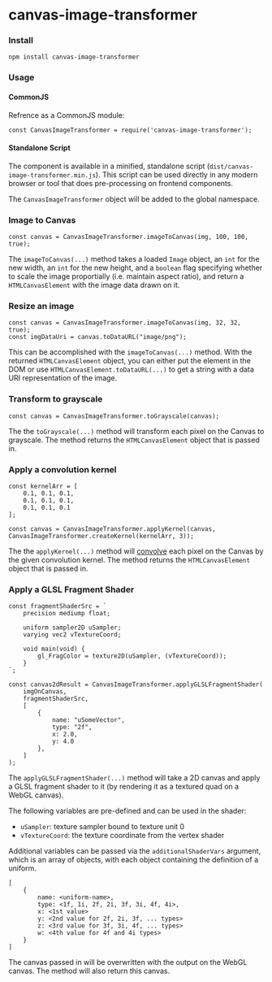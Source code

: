 # canvas-image-transformer

### Install

    npm install canvas-image-transformer

### Usage

#### CommonJS
Refrence as a CommonJS module:

    const CanvasImageTransformer = require('canvas-image-transformer');

#### Standalone Script
The component is available in a minified, standalone script (`dist/canvas-image-transformer.min.js`). This script can be used directly in any modern browser or tool that does pre-processing on frontend components.

The `CanvasImageTransformer` object will be added to the global namespace.

### Image to Canvas

    const canvas = CanvasImageTransformer.imageToCanvas(img, 100, 100, true);

The `imageToCanvas(...)` method takes a loaded `Image` object, an `int` for the new width, an `int` for the new height, and a `boolean` flag specifying whether to scale the image proportially (i.e. maintain aspect ratio), and return a `HTMLCanvasElement` with the image data drawn on it.

### Resize an image

    const canvas = CanvasImageTransformer.imageToCanvas(img, 32, 32, true);
    const imgDataUri = canvas.toDataURL("image/png");

This can be accomplished with the `imageToCanvas(...)` method. With the returned `HTMLCanvasElement` object, you can either put the element in the DOM or use `HTMLCanvasElement.toDataURL(...)` to get a string with a data URI representation of the image.

### Transform to grayscale

    const canvas = CanvasImageTransformer.toGrayscale(canvas);

The the `toGrayscale(...)` method will transform each pixel on the Canvas to grayscale. The method returns the `HTMLCanvasElement` object that is passed in.

### Apply a convolution kernel

    const kernelArr = [
        0.1, 0.1, 0.1,
        0.1, 0.1, 0.1,
        0.1, 0.1, 0.1
    ];
    
    const canvas = CanvasImageTransformer.applyKernel(canvas, CanvasImageTransformer.createKernel(kernelArr, 3));

The the `applyKernel(...)` method will [convolve](https://en.wikipedia.org/wiki/Kernel_(image_processing)) each pixel on the Canvas by the given convolution kernel. The method returns the `HTMLCanvasElement` object that is passed in.

### Apply a GLSL Fragment Shader

    const fragmentShaderSrc = `
        precision mediump float;

        uniform sampler2D uSampler;
        varying vec2 vTextureCoord;

        void main(void) {                
            gl_FragColor = texture2D(uSampler, (vTextureCoord));
        }
    `;

    const canvas2dResult = CanvasImageTransformer.applyGLSLFragmentShader(
        imgOnCanvas,
        fragmentShaderSrc,
        [
            {
                name: "uSomeVector",
                type: "2f",
                x: 2.0,
                y: 4.0
            },
        ]
    );

The `applyGLSLFragmentShader(...)` method will take a 2D canvas and apply a GLSL fragment shader to it (by rendering it as a textured quad on a WebGL canvas).

The following variables are pre-defined and can be used in the shader:
- `uSampler`: texture sampler bound to texture unit 0  
- `vTextureCoord`: the texture coordinate from the vertex shader

Additional variables can be passed via the `additionalShaderVars` argument, which is an array of objects, with each object containing the definition of a uniform. 

    [
        {
            name: <uniform-name>,
            type: <1f, 1i, 2f, 2i, 3f, 3i, 4f, 4i>,
            x: <1st value>
            y: <2nd value for 2f, 2i, 3f, ... types>
            z: <3rd value for 3f, 3i, 4f, ... types>
            w: <4th value for 4f and 4i types>
        }
    ]

The canvas passed in will be overwritten with the output on the WebGL canvas. The method will also return this canvas.
